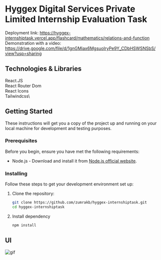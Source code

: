 # Hyggex Digital Services Private Limited Internship Evaluation Task

Deployment link: https://hyggex-internshiptask.vercel.app/flashcard/mathematics/relations-and-function  \
Demonstration with a video: https://drive.google.com/file/d/1gnGMiax6MgsuoIryPe9Y_CDbHSWSNSbS/view?usp=sharing

## Technologies & Libraries

React.JS\
React Router Dom\
React Icons\
Tailwindcss\

## Getting Started

These instructions will get you a copy of the project up and running on your local machine for development and testing purposes.

### Prerequisites

Before you begin, ensure you have met the following requirements:

- Node.js - Download and install it from [Node.js official website](https://nodejs.org/).

### Installing

Follow these steps to get your development environment set up:

1. Clone the repository:

   ```bash
   git clone https://github.com/zumrakb/hyggex-internshiptask.git
   cd hyggex-internshiptask

   ```

2. Install dependency
   ```bash
   npm install
   ```

## UI

![gif](https://github.com/zumrakb/hyggex-internshiptask/assets/139718764/3c3c17ce-c693-4539-8203-6c24efc04cc4)
